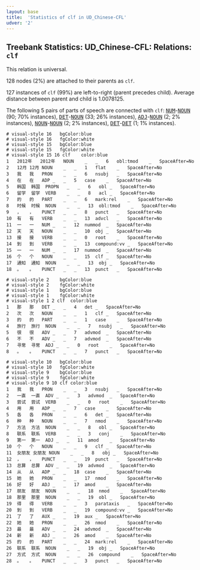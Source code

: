 ```yaml
---
layout: base
title:  'Statistics of clf in UD_Chinese-CFL'
udver: '2'
---
```


## Treebank Statistics: UD_Chinese-CFL: Relations: `clf`

This relation is universal.

128 nodes (2%) are attached to their parents as `clf`.

127 instances of `clf` (99%) are left-to-right (parent precedes child).
Average distance between parent and child is 1.0078125.

The following 5 pairs of parts of speech are connected with `clf`: <tt><a href="zh_cfl-pos-NUM.html">NUM</a></tt>-<tt><a href="zh_cfl-pos-NOUN.html">NOUN</a></tt> (90; 70% instances), <tt><a href="zh_cfl-pos-DET.html">DET</a></tt>-<tt><a href="zh_cfl-pos-NOUN.html">NOUN</a></tt> (33; 26% instances), <tt><a href="zh_cfl-pos-ADJ.html">ADJ</a></tt>-<tt><a href="zh_cfl-pos-NOUN.html">NOUN</a></tt> (2; 2% instances), <tt><a href="zh_cfl-pos-NOUN.html">NOUN</a></tt>-<tt><a href="zh_cfl-pos-NOUN.html">NOUN</a></tt> (2; 2% instances), <tt><a href="zh_cfl-pos-DET.html">DET</a></tt>-<tt><a href="zh_cfl-pos-DET.html">DET</a></tt> (1; 1% instances).


~~~ conllu
# visual-style 16	bgColor:blue
# visual-style 16	fgColor:white
# visual-style 15	bgColor:blue
# visual-style 15	fgColor:white
# visual-style 15 16 clf	color:blue
1	2012年	2012年	NOUN	_	_	6	obl:tmod	_	SpaceAfter=No
2	12月	12月	NOUN	_	_	1	flat	_	SpaceAfter=No
3	我	我	PRON	_	_	6	nsubj	_	SpaceAfter=No
4	在	在	ADP	_	_	5	case	_	SpaceAfter=No
5	韩国	韩国	PROPN	_	_	6	obl	_	SpaceAfter=No
6	留学	留学	VERB	_	_	8	acl	_	SpaceAfter=No
7	的	的	PART	_	_	6	mark:rel	_	SpaceAfter=No
8	时候	时候	NOUN	_	_	13	obl:tmod	_	SpaceAfter=No
9	，	，	PUNCT	_	_	8	punct	_	SpaceAfter=No
10	有	有	VERB	_	_	13	advcl	_	SpaceAfter=No
11	一	一	NUM	_	_	12	nummod	_	SpaceAfter=No
12	天	天	NOUN	_	_	10	obj	_	SpaceAfter=No
13	接	接	VERB	_	_	0	root	_	SpaceAfter=No
14	到	到	VERB	_	_	13	compound:vv	_	SpaceAfter=No
15	一	一	NUM	_	_	17	nummod	_	SpaceAfter=No
16	个	个	NOUN	_	_	15	clf	_	SpaceAfter=No
17	通知	通知	NOUN	_	_	13	obj	_	SpaceAfter=No
18	。	。	PUNCT	_	_	13	punct	_	SpaceAfter=No

~~~


~~~ conllu
# visual-style 2	bgColor:blue
# visual-style 2	fgColor:white
# visual-style 1	bgColor:blue
# visual-style 1	fgColor:white
# visual-style 1 2 clf	color:blue
1	那	那	DET	_	_	4	det	_	SpaceAfter=No
2	次	次	NOUN	_	_	1	clf	_	SpaceAfter=No
3	的	的	PART	_	_	1	case	_	SpaceAfter=No
4	旅行	旅行	NOUN	_	_	7	nsubj	_	SpaceAfter=No
5	很	很	ADV	_	_	7	advmod	_	SpaceAfter=No
6	不	不	ADV	_	_	7	advmod	_	SpaceAfter=No
7	寻常	寻常	ADJ	_	_	0	root	_	SpaceAfter=No
8	。	。	PUNCT	_	_	7	punct	_	SpaceAfter=No

~~~


~~~ conllu
# visual-style 10	bgColor:blue
# visual-style 10	fgColor:white
# visual-style 9	bgColor:blue
# visual-style 9	fgColor:white
# visual-style 9 10 clf	color:blue
1	我	我	PRON	_	_	3	nsubj	_	SpaceAfter=No
2	一直	一直	ADV	_	_	3	advmod	_	SpaceAfter=No
3	尝试	尝试	VERB	_	_	0	root	_	SpaceAfter=No
4	用	用	ADP	_	_	7	case	_	SpaceAfter=No
5	各	各	PRON	_	_	6	det	_	SpaceAfter=No
6	种	种	NOUN	_	_	7	nmod	_	SpaceAfter=No
7	方法	方法	NOUN	_	_	8	obl	_	SpaceAfter=No
8	联系	联系	VERB	_	_	3	conj	_	SpaceAfter=No
9	第一	第一	ADJ	_	_	11	amod	_	SpaceAfter=No
10	个	个	NOUN	_	_	9	clf	_	SpaceAfter=No
11	女朋友	女朋友	NOUN	_	_	8	obj	_	SpaceAfter=No
12	，	，	PUNCT	_	_	19	punct	_	SpaceAfter=No
13	总算	总算	ADV	_	_	19	advmod	_	SpaceAfter=No
14	从	从	ADP	_	_	18	case	_	SpaceAfter=No
15	她	她	PRON	_	_	17	nmod	_	SpaceAfter=No
16	好	好	ADJ	_	_	17	amod	_	SpaceAfter=No
17	朋友	朋友	NOUN	_	_	18	nmod	_	SpaceAfter=No
18	那里	那里	NOUN	_	_	19	obl	_	SpaceAfter=No
19	得	得	VERB	_	_	3	parataxis	_	SpaceAfter=No
20	到	到	VERB	_	_	19	compound:vv	_	SpaceAfter=No
21	了	了	AUX	_	_	19	aux	_	SpaceAfter=No
22	她	她	PRON	_	_	26	nmod	_	SpaceAfter=No
23	最	最	ADV	_	_	24	advmod	_	SpaceAfter=No
24	新	新	ADJ	_	_	26	amod	_	SpaceAfter=No
25	的	的	PART	_	_	24	mark:rel	_	SpaceAfter=No
26	联系	联系	NOUN	_	_	19	obj	_	SpaceAfter=No
27	方式	方式	NOUN	_	_	26	compound	_	SpaceAfter=No
28	。	。	PUNCT	_	_	3	punct	_	SpaceAfter=No

~~~


